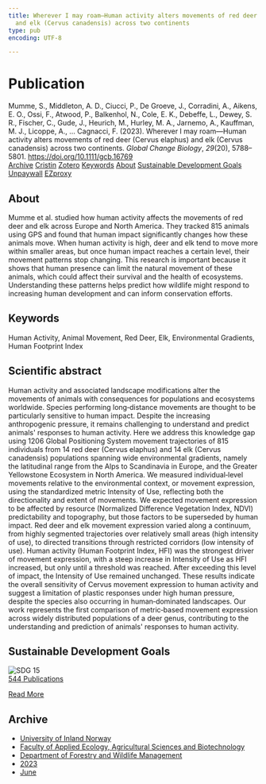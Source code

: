 ```yaml
---
title: Wherever I may roam—Human activity alters movements of red deer (Cervus elaphus)
  and elk (Cervus canadensis) across two continents
type: pub
encoding: UTF-8

---
```

<h1>Publication</h1>
<article id="csl-bib-container-5DCASJRT" class="csl-bib-container">
  <div class="csl-bib-body"> <div class="csl-entry">Mumme, S., Middleton, A. D., Ciucci, P., De Groeve, J., Corradini, A., Aikens, E. O., Ossi, F., Atwood, P., Balkenhol, N., Cole, E. K., Debeffe, L., Dewey, S. R., Fischer, C., Gude, J., Heurich, M., Hurley, M. A., Jarnemo, A., Kauffman, M. J., Licoppe, A., … Cagnacci, F. (2023). Wherever I may roam—Human activity alters movements of red deer (Cervus elaphus) and elk (Cervus canadensis) across two continents. <i>Global Change Biology</i>, <i>29</i>(20), 5788–5801. <a href="https://doi.org/10.1111/gcb.16769">https://doi.org/10.1111/gcb.16769</a></div> </div>
  <div class="csl-bib-buttons">
    <a href="#taxonomy-article-5DCASJRT" alt="archive" class="csl-bib-button">Archive</a>
    <a href="https://app.cristin.no/results/show.jsf?id=2157917" alt="Cristin" class="csl-bib-button">Cristin</a>
    <a href="http://zotero.org/groups/5881554/items/5DCASJRT" alt="Zotero" class="csl-bib-button">Zotero</a>
    <a href="#keywords-article-5DCASJRT" alt="keywords" class="csl-bib-button">Keywords</a>
    <a href="#about-article-5DCASJRT" alt="about_pub" class="csl-bib-button">About</a>
    <a href="#sdg-article-5DCASJRT" alt="sdg" class="csl-bib-button">Sustainable Development Goals</a>
    <a href="https://onlinelibrary.wiley.com/doi/pdfdirect/10.1111/gcb.16769" alt="Unpaywall" class="csl-bib-button">Unpaywall</a>
    <a href="https://onlinelibrary.wiley.com/doi/pdfdirect/10.1111/gcb.16769" alt="EZproxy" class="csl-bib-button">EZproxy</a>
  </div>
  <div id="csl-bib-meta-container-5DCASJRT"></div>
</article>
<div id="csl-bib-meta-5DCASJRT" class="csl-bib-meta">
  <article id="about-article-5DCASJRT" class="about_pub-article">
    <h1>About</h1>
    Mumme et al. studied how human activity affects the movements of red deer and elk across Europe and North America. They tracked 815 animals using GPS and found that human impact significantly changes how these animals move. When human activity is high, deer and elk tend to move more within smaller areas, but once human impact reaches a certain level, their movement patterns stop changing. This research is important because it shows that human presence can limit the natural movement of these animals, which could affect their survival and the health of ecosystems. Understanding these patterns helps predict how wildlife might respond to increasing human development and can inform conservation efforts.
  </article>
  <article id="keywords-article-5DCASJRT" class="keywords-article">
    <h1>Keywords</h1>
    Human Activity, Animal Movement, Red Deer, Elk, Environmental Gradients, Human Footprint Index
  </article>
  <article id="abstract-article-5DCASJRT" class="abstract-article">
    <h1>Scientific abstract</h1>
    Human activity and associated landscape modifications alter the movements of animals with consequences for populations and ecosystems worldwide. Species performing long‐distance movements are thought to be particularly sensitive to human impact. Despite the increasing anthropogenic pressure, it remains challenging to understand and predict animals' responses to human activity. Here we address this knowledge gap using 1206 Global Positioning System movement trajectories of 815 individuals from 14 red deer (Cervus elaphus) and 14 elk (Cervus canadensis) populations spanning wide environmental gradients, namely the latitudinal range from the Alps to Scandinavia in Europe, and the Greater Yellowstone Ecosystem in North America. We measured individual‐level movements relative to the environmental context, or movement expression, using the standardized metric Intensity of Use, reflecting both the directionality and extent of movements. We expected movement expression to be affected by resource (Normalized Difference Vegetation Index, NDVI) predictability and topography, but those factors to be superseded by human impact. Red deer and elk movement expression varied along a continuum, from highly segmented trajectories over relatively small areas (high intensity of use), to directed transitions through restricted corridors (low intensity of use). Human activity (Human Footprint Index, HFI) was the strongest driver of movement expression, with a steep increase in Intensity of Use as HFI increased, but only until a threshold was reached. After exceeding this level of impact, the Intensity of Use remained unchanged. These results indicate the overall sensitivity of Cervus movement expression to human activity and suggest a limitation of plastic responses under high human pressure, despite the species also occurring in human‐dominated landscapes. Our work represents the first comparison of metric‐based movement expression across widely distributed populations of a deer genus, contributing to the understanding and prediction of animals' responses to human activity.
  </article>
  <article id="sdg-article-5DCASJRT" class="sdg-article">
    <h1>Sustainable Development Goals</h1>
    <div class="sdg-container"><div id="sdg15" class="sdg">
        <img src="{{< params subfolder >}}images/sdg/sdg15_en.png" class="image" alt="SDG 15">
        <div class="sdg-overlay">
          <a href="{{< params subfolder >}}en/archive/?sdg=15#archive" class="sdg-publication-count"><span>544</span> Publications</a>
          <p><a href="https://sdgs.un.org/goals/goal15" class="sdg-read-more">Read More</a></p>
        </div>
      </div></div>
  </article>
  <article id="taxonomy-article-5DCASJRT" class="taxonomy-article">
    <h1>Archive</h1>
    <ul>
      <li><a href="{{< params subfolder >}}en/archive/?key=3DCRN523">University of Inland Norway</a></li>
      <li><a href="{{< params subfolder >}}en/archive/?key=T77LXH6D">Faculty of Applied Ecology, Agricultural Sciences and Biotechnology</a></li>
      <li><a href="{{< params subfolder >}}en/archive/?key=7TRARPE3">Department of Forestry and Wildlife Management</a></li>
      <li><a href="{{< params subfolder >}}en/archive/?key=WXLLSUEU">2023</a></li>
      <li><a href="{{< params subfolder >}}en/archive/?key=ZJXQQM9B">June</a></li>
    </ul>
  </article>
</div>
